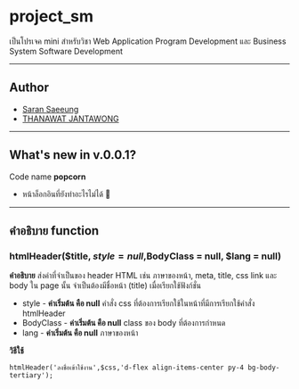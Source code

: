 # project_sm

เป็นโปรเจค mini สำหรับวิชา Web Application Program Development และ Business System Software Development

---

## Author
+ [Saran Saeeung](https://github.com/Mickey4527)
+ [THANAWAT JANTAWONG](https://github.com/thanawat88)
  
---
## What's new in v.0.0.1?
Code name **popcorn**
+ หน้าล็อกอินที่ยังทำอะไรไม่ได้ 🎊

---
## คำอธิบาย function

### htmlHeader($title, $style = null,$BodyClass = null, $lang = null)

**คำอธิบาย** ส่งค่าที่จำเป็นของ header HTML เช่น ภาษาของหน้า, meta, title, css link และ body ใน page นั้น จำเป็นต้องมีชื่อหน้า (title) เมื่อเรียกใช้ฟังก์ชั่น
+ style - **ค่าเริ่มต้น คือ null** คำสั่ง css ที่ต้องการเรียกใช้ในหน้าที่มีการเรียกใช้คำสั่ง htmlHeader
+ BodyClass - **ค่าเริ่มต้น คือ null** class ของ body ที่ต้องการกำหนด
+ lang - **ค่าเริ่มต้น คือ null** ภาษาของหน้า
  
**วิธีใช้**
```
htmlHeader('ลงชื่อเข้าใช้งาน',$css,'d-flex align-items-center py-4 bg-body-tertiary');
```
